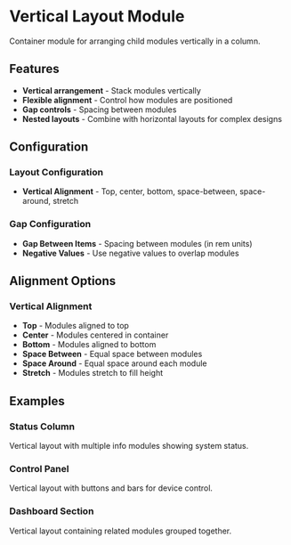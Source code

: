 # Vertical Layout Module

Container module for arranging child modules vertically in a column.

## Features

- **Vertical arrangement** - Stack modules vertically
- **Flexible alignment** - Control how modules are positioned
- **Gap controls** - Spacing between modules
- **Nested layouts** - Combine with horizontal layouts for complex designs

## Configuration

### Layout Configuration

- **Vertical Alignment** - Top, center, bottom, space-between, space-around, stretch

### Gap Configuration

- **Gap Between Items** - Spacing between modules (in rem units)
- **Negative Values** - Use negative values to overlap modules

## Alignment Options

### Vertical Alignment

- **Top** - Modules aligned to top
- **Center** - Modules centered in container
- **Bottom** - Modules aligned to bottom
- **Space Between** - Equal space between modules
- **Space Around** - Equal space around each module
- **Stretch** - Modules stretch to fill height

## Examples

### Status Column

Vertical layout with multiple info modules showing system status.

### Control Panel

Vertical layout with buttons and bars for device control.

### Dashboard Section

Vertical layout containing related modules grouped together.
